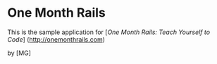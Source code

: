 # One Month Rails

This is the sample application for
[*One Month Rails: Teach Yourself to Code*] (http://onemonthrails.com)

by [MG]